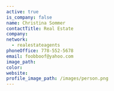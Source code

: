 ```yaml
---
active: true
is_company: false
name: Christina Sommer
contactTitle: Real Estate
company:
network:
  - realestateagents
phoneOffice: 778-552-5678
email: foobboof@yahoo.com
image_path:
color:
website:
profile_image_path: /images/person.png
---
```

